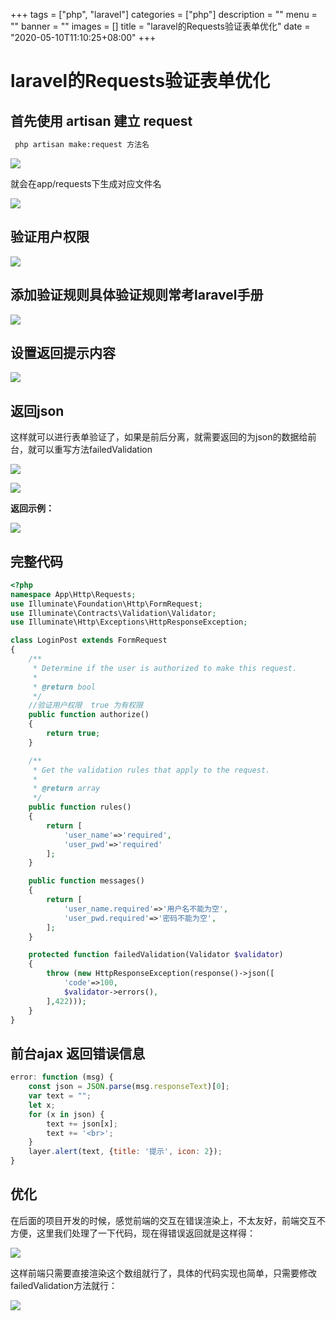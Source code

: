 +++
tags = ["php", "laravel"]
categories = ["php"]
description = ""
menu = ""
banner = ""
images = []
title = "laravel的Requests验证表单优化"
date = "2020-05-10T11:10:25+08:00"
+++


# laravel的Requests验证表单优化

## 首先使用 artisan 建立 request 
```sh
 php artisan make:request 方法名

```

![](https://gitee.com/coder2m/pic/raw/master/img/blog/2020/07/16/20200716111217.png)

就会在app/requests下生成对应文件名

![](https://gitee.com/coder2m/pic/raw/master/img/blog/2020/07/16/20200716111253.png)

## 验证用户权限

![](https://gitee.com/coder2m/pic/raw/master/img/blog/2020/07/16/20200716111322.png)

## 添加验证规则具体验证规则常考laravel手册

![](https://gitee.com/coder2m/pic/raw/master/img/blog/2020/07/16/20200716111347.png)

## 设置返回提示内容

![](https://gitee.com/coder2m/pic/raw/master/img/blog/2020/07/16/20200716111406.png)

## 返回json

这样就可以进行表单验证了，如果是前后分离，就需要返回的为json的数据给前台，就可以重写方法failedValidation

![](https://gitee.com/coder2m/pic/raw/master/img/blog/2020/07/16/20200716111450.png)

![](https://gitee.com/coder2m/pic/raw/master/img/blog/2020/07/16/20200716111522.png)

**返回示例：**

![](https://gitee.com/coder2m/pic/raw/master/img/blog/2020/07/16/20200716111728.png)

## 完整代码

```php
<?php
namespace App\Http\Requests;
use Illuminate\Foundation\Http\FormRequest;
use Illuminate\Contracts\Validation\Validator;
use Illuminate\Http\Exceptions\HttpResponseException;

class LoginPost extends FormRequest
{
    /**
     * Determine if the user is authorized to make this request.
     *
     * @return bool
     */
    //验证用户权限  true 为有权限
    public function authorize()
    {
        return true;
    }

    /**
     * Get the validation rules that apply to the request.
     *
     * @return array
     */
    public function rules()
    {
        return [
            'user_name'=>'required',
            'user_pwd'=>'required'
        ];
    }

    public function messages()
    {
        return [
            'user_name.required'=>'用户名不能为空',
            'user_pwd.required'=>'密码不能为空',
        ];
    }

    protected function failedValidation(Validator $validator)
    {
        throw (new HttpResponseException(response()->json([
            'code'=>100,
            $validator->errors(),
        ],422)));
    }
}

```

## 前台ajax 返回错误信息

```js
error: function (msg) {
    const json = JSON.parse(msg.responseText)[0];
    var text = "";
    let x;
    for (x in json) {
        text += json[x];
        text += '<br>';
    }
    layer.alert(text, {title: '提示', icon: 2});
}

```

## 优化

在后面的项目开发的时候，感觉前端的交互在错误渲染上，不太友好，前端交互不方便，这里我们处理了一下代码，现在得错误返回就是这样得：

![](https://gitee.com/coder2m/pic/raw/master/img/blog/2020/07/16/20200716111908.png)

这样前端只需要直接渲染这个数组就行了，具体的代码实现也简单，只需要修改failedValidation方法就行：

![](https://gitee.com/coder2m/pic/raw/master/img/blog/2020/07/16/20200716111957.png)
